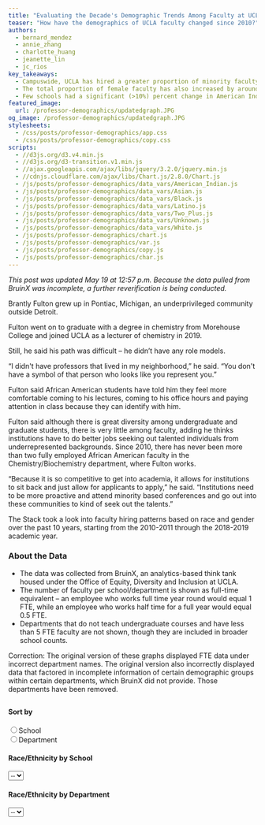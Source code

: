 ```yaml
---
title: "Evaluating the Decade's Demographic Trends Among Faculty at UCLA"
teaser: "How have the demographics of UCLA faculty changed since 2010?"
authors:
  - bernard_mendez
  - annie_zhang
  - charlotte_huang
  - jeanette_lin
  - jc_rios
key_takeaways:
  - Campuswide, UCLA has hired a greater proportion of minority faculty in the past 10 years.
  - The total proportion of female faculty has also increased by around 5%.
  - Few schools had a significant (>10%) percent change in American Indian faculty.
featured_image:
  url: /professor-demographics/updatedgraph.JPG
og_image: /professor-demographics/updatedgraph.JPG
stylesheets:
  - /css/posts/professor-demographics/app.css
  - /css/posts/professor-demographics/copy.css
scripts:
  - //d3js.org/d3.v4.min.js
  - //d3js.org/d3-transition.v1.min.js
  - //ajax.googleapis.com/ajax/libs/jquery/3.2.0/jquery.min.js
  - //cdnjs.cloudflare.com/ajax/libs/Chart.js/2.8.0/Chart.js
  - /js/posts/professor-demographics/data_vars/American_Indian.js
  - /js/posts/professor-demographics/data_vars/Asian.js
  - /js/posts/professor-demographics/data_vars/Black.js
  - /js/posts/professor-demographics/data_vars/Latino.js
  - /js/posts/professor-demographics/data_vars/Two_Plus.js
  - /js/posts/professor-demographics/data_vars/Unknown.js
  - /js/posts/professor-demographics/data_vars/White.js
  - /js/posts/professor-demographics/chart.js
  - /js/posts/professor-demographics/var.js
  - /js/posts/professor-demographics/copy.js
  - /js/posts/professor-demographics/char.js
---
```


_This post was updated May 19 at 12:57 p.m. Because the data pulled from BruinX was incomplete, a further reverification is being conducted._

Brantly Fulton grew up in Pontiac, Michigan, an underprivileged community outside Detroit.

Fulton went on to graduate with a degree in chemistry from Morehouse College and joined UCLA as a lecturer of chemistry in 2019.

Still, he said his path was difficult – he didn’t have any role models.

“I didn't have professors that lived in my neighborhood,” he said. “You don't have a symbol of that person who looks like you represent you.”

Fulton said African American students have told him they feel more comfortable coming to his lectures, coming to his office hours and paying attention in class because they can identify with him.

Fulton said although there is great diversity among undergraduate and graduate students, there is very little among faculty, adding he thinks institutions have to do better jobs seeking out talented individuals from underrepresented backgrounds. Since 2010, there has never been more than two fully employed African American faculty in the Chemistry/Biochemistry department, where Fulton works.

“Because it is so competitive to get into academia, it allows for institutions to sit back and just allow for applicants to apply,” he said. “Institutions need to be more proactive and attend minority based conferences and go out into these communities to kind of seek out the talents.”

The Stack took a look into faculty hiring patterns based on race and gender over the past 10 years, starting from the 2010-2011 through the 2018-2019 academic year.

### About the Data

<ul>
<li>The data was collected from BruinX, an analytics-based think tank housed under the Office of Equity, Diversity and Inclusion at UCLA.</li>
<li>The number of faculty per school/department is shown as full-time equivalent – an employee who works full time year round would equal 1 FTE, while an employee who works half time for a full year would equal 0.5 FTE.</li>
<li>Departments that do not teach undergraduate courses and have less than 5 FTE faculty are not shown, though they are included in broader school counts.</li>
</ul>

Correction: The original version of these graphs displayed FTE data under incorrect department names. The original version also incorrectly displayed data that factored in incomplete information of certain demographic groups within certain departments, which BruinX did not provide. Those departments have been removed.

<div id='holder'>
    <div style='margin-bottom: 15px;'>
    <h4 style='padding-top: 10px'>Sort by</h4>
    <form action="">
      <input type="radio" name="gender" value="gender" id='sch' onclick='ichange("school")'>School<br>
      <input type="radio" name="gender" value="race" onclick='ichange("department")'>Department<br>
    </form>
    </div>
    <div id='school_wrap'>
        <h4>Race/Ethnicity by School</h4>
        <select class='menu' id='school'>
        <option>--</option>
        </select>
    </div>
    <div id='dept_wrap'>
        <h4>Race/Ethnicity by Department</h4>
        <select class='menu' id='depts'>
        <option>--</option>
        </select>
    </div>
</div>
<div id='wrap1'>

<div id='graphs'>
    <div style='width: 100%; mex-width: 100%; height: 85vh; min-height: 60vh;'>
        <canvas id='modified' style='width: 100%; height: 100%; min-height: 60vh;'></canvas>
    </div>
</div>
</div>

<aside id='pie_stand'>
<div><h2 style='padding-top: 5%;'>Demographics by School</h2>
<p style='color: grey; font-size: 10px'>Measured in FTE — where a value of 1 is equal to an employee working full time year-round</p>
<h4 style='text-align: center;'>2018-2019</h4></div>
<div style='width: 100%; display: flex; flex-direction: row; justify-content: space-around'>
    <div>By Gender</div>
    <div>By Race/Ethnicity</div>
</div>
</aside>

## General Observations

In general, women are underrepresented compared to men – campuswide, 61% of the UCLA faculty were male in the 2018-2019 school year. Men are most highly represented in the Henry Samueli School of Engineering and Applied Science, the Anderson School of Management and in the physical sciences. Women are most highly represented in the School of Nursing, the Graduate School of Education and Information Studies and the Fielding School of Public Health.

## What has UCLA done in the past 10 years?

Efforts to improve diversity within the faculty have largely been spearheaded by the Office of Equity, Diversity and Inclusion.

UCLA founded the Office of EDI in 2015 in response to the <a href='https://www.ucop.edu/moreno-report/external-review-team-report-10-15-13.pdf'>Moreno Report</a> – an internal investigation which found the university’s response to incidents of bias and discrimination “inadequate.”

Since then, the office has attempted to improve UCLA’s response to bias and discrimination, including by publicizing <a href='https://equity.ucla.edu/know/'>resources</a> aimed to encourage sensitivity and releasing <a href='https://equity.ucla.edu/public_accountability/public_accountability_reports/'>accountability reports</a> to publicize statistics of complaints and investigations on campus.

The Office of EDI also created <a href='https://equity.ucla.edu/about-us/our-teams/bruinx/'>BruinX</a>, a campus think tank that aims to apply data analytics toward diversity-related issues.

Chukwuebuka Nweke, a postdoctoral researcher in civil and environmental engineering, said there has been a lot of effort to hire minority faculty – which includes African American, Chicana(o)/Latina(o)/Hispanic, LGBTQ+ and female candidates.

Nweke added that minorities are put in the same pool when it comes to searching for minority candidates, which reduces the efficacy of these initiatives.

“It's almost like they compete against each other,” he said. “(It) becomes a crabs-in-a-bucket type situation.”

In the end, however, the faculty chooses the best candidate regardless of race, he added. The process brings out the best minority candidates and lets them compete with the otherwise best candidates, he said.

“A lot of complaints before was that, ‘Oh we can't find these people,’” he said. “Now, what a lot of schools do is, ‘OK, now you have to find them.’”

## Unequal Departments

The graph below shows the departments with the highest percentages of a particular race/cultural group.

Cultural fields of study often had high proportions of that culture as faculty. The Asian Languages & Cultures Department, for example, had a majority of Asian faculty through the nine years we measured. Similarly, the Chicana/o studies and Spanish and Portuguese departments had high levels of Chicana(o)/Latina(o)/Hispanic faculty.

It’s also worth noting that some departments had no professors of some ethnic groups – the data showed that almost every year, there were at least 20 departments that had no Asian professors, African American professors, Chicana(o)/Latina(o)/Hispanic professors or American Indian professors, while there were rarely more than four departments with no white professors.

Correction: The original version of these graphs incorrectly displayed data that factored in incomplete information of certain demographic groups within certain departments, which BruinX did not provide. Those departments have been removed.

<div class="anniegraph">
    <canvas id="proportions_chart"> </canvas>
</div>

<div class="anniegraph" id="dropdown-wrapper">
    <div class="dropdown-child">
    <select class="anniegraph" id="years" name= "years" onchange="YEAR_VAL=this.value; update_chart(YEAR_VAL, ETHNICITY_VAL);">
    <option value='2010'>2010</option>
    <option value='2011'>2011</option>
    <option value='2012'>2012</option>
    <option value='2013'>2013</option>
    <option value='2014'>2014</option>
    <option value='2015'>2015</option>
    <option value='2016'>2016</option>
    <option value='2017'>2017</option>
    <option value='2018'>2018</option>
    </select>
    </div>
    <div class="dropdown-child">
    <select class="anniegraph" id = "ethnicity" name = "ethnicity" onchange="ETHNICITY_VAL=this.value; update_chart(YEAR_VAL, ETHNICITY_VAL);">
    <option value='americanIndian'>American Indian or Alaskan Native</option>
    <option value='asian'>Asian/Asian American/Pacific Islander</option>
    <option value='black'>Black or African-American</option>
    <option value='latino'>Chicano(a)/Latina(o)/Hispanic</option>
    <option value='white'>White</option>
    </select>
    </div>
</div>

## Upticks in Faculty Diversity

UCLA faculty is less diverse than the California population – however, this has changed from 2010-2018. The proportion of white faculty decreased by nearly 10%, whereas the proportion of minority faculty, including Chicana(o)/Latina(o)/Hispanic and African American faculty, increased by nearly 3%.

Interestingly, the proportion of faculty who declined to note their race or ethnicity increased by nearly 400%.

The proportion of female faculty has also increased by around 5%.

<div style='width: 110vh; max-width: 100%; margin-left: auto; margin-right: auto; '>
<h4 style='margin-top: 30px; text-align: center'>UCLA faculty compared to the Californian population</h4>
<div id='balls' style='display: flex; flex-direction: row; flex-wrap: wrap; width: 90vh; max-width: 100%; justify-content: space-around; margin-left: auto; margin-right: auto;'>
    <div>
        <h5>California</h5>
        <svg id='california' style='width: 250px; height: 270px;'></svg>
        <div class='comment'>* Source: 2017 American Community Survey</div>
    </div>
    <div>
        <h5>UCLA Faculty</h5>
        <svg id='people' style='width: 250px; height: 270px'></svg>
    </div>
</div>
<div style='padding-bottom: 5px; '>
    <div style='width: 60vh; max-width: 100%; margin-left: auto; margin-right: auto'>
        <input style='width: 59.5vh; max-width: 100%' id='changeYear' onchange='updateBalls()'
            type="range" min="2010" max="2018" value="2010" step='1'>
        <div id='yrlist' style='width: 61vh; max-width: 100%; margin-left: auto; margin-right: auto; display: flex; justify-content: space-between'>
            <span>2010</span>
            <span>2011</span>
            <span>2012</span>
            <span>2013</span>
            <span>2014</span>
            <span>2015</span>
            <span>2016</span>
            <span>2017</span>
            <span>2018</span>
        </div>
    </div>
</div>

<div id='button_holder'>
    <div>
    <button id='gender_option' onclick='updateBalls(true); updateKey(true)'>By gender</button>
    <button id='race_option' onclick='updateBalls(false); updateKey(false)'>By race/ethnicity</button>
    </div>
</div>

<div id='key' >
    <div id='race_key'>
    <div class='type'>
        <div class='box' style="background: #E69F00"></div>
        <div class='descr'>White</div>
    </div>
    <div class='type'>
        <div class='box' style="background: #D55E00"></div>
        <div class='descr'>Asian/Asian American/Pacific Islander</div>
    </div>
    <div class='type'>
        <div class='box' style="background: #0072B2"></div>
        <div class='descr'>Chicano(a)/Latina(o)/Hispanic</div>
    </div>
    <div class='type'>
        <div class='box' style="background: #F0E442"></div>
        <div class='descr'>Black or African-American</div>
    </div>
    <div class='type'>
        <div class='box' style="background: #009E73"></div>
        <div class='descr'>American Indian or Alaskan Native</div>
    </div>
    <div class='type'>
        <div class='box' style="background: #6073b1"></div>
        <div class='descr'>Two or More Races</div>
    </div>
    <div class='type'>
        <div class='box' style="background: #ddcc77"></div>
        <div class='descr'>Unknown</div>
    </div>
    </div>
    <div id='gender_key'>
        <div class='type'>
            <div class='box' style="background: #8A2BE2"></div>
            <div class='descr'>Female</div>
        </div>
        <div class='type'>
            <div class='box' style="background: #BDB76B"></div>
            <div class='descr'>Male</div>
        </div>
        <div class='type' style='visibility: hidden'>GHOST BLANK</div>
        <div class='type' style='visibility: hidden'>GHOST BLANK</div>
        <div class='type' style='visibility: hidden'>GHOST BLANK</div>
        <div class='type' style='visibility: hidden'>GHOST BLANK</div>
        <div class='type' style='visibility: hidden'>GHOST BLANK</div>
    </div>
</div>

</div>

In the table below, we show the five schools with the largest change in proportion per minority group from 2010-2018.

Few schools had a significant (>10%) percent change in American Indian faculty.

The School of Law was within the top five biggest increases in each of the minority faculty present, raising the percentage of Chicana(o)/Latina(o)/Hispanic and African American faculty by approximately 30% and 20%, respectively.

<label for='gender'>Sort by Gender or Race/Ethnicity</label>
<select id='tableChoice'>

<option>Female</option>
<option>American Indian or Alaskan Native</option>
<option>Asian/Asian American/Pacific Islander</option>
<option>Black or African-American</option>
<option>Chicano(a)/Latina(o)/Hispanic</option>
</select>

<div id="table" style='width: 100%;'></div>

## Conclusion

UCLA has, in general, increased the proportion of minority faculty.

Nweke said he thinks universities should focus on pipelining students from the high school and undergraduate level toward the graduate and professor level, since the pathway is a funnel between each level. Still, UCLA is on the right track he said, adding he hopes people don’t forget the importance of diversity.

“My biggest fear is that (diversity is) in fact a buzzword, and that people will forget about it in a couple of years,” Nweke said. “But from what I'm seeing, ... I don't think that that's the case.”

## Unincluded Departments

The following departments were removed from department-specific graphs due to the fact that they do not teach undergraduate courses and have fewer than 5 FTE faculty, or if they have incomplete data on the BruinX website.

American Indian Studies, Archaeology, CA Cntr for Population Research, Center for Jewish Studies, Chicano Studies Research Cntr, Dean Division of Humanities, Dean GSE&IS, Dean HASOM, Dean STFT, Dental Clinic, Dental Clinic Off Campus, Dental Research Inst, Dechenne Musc Dyst Research Cntr, Educational Initiatives, Film & TV Archive, Fowler Museum, Honors Program, Inst for Planets & Exoplanets, Inst for Pure & Applied Math, Inst for Res on Labor & Employment, Inst for Technology Advancement, Institute for Archaeology, Interdepartmental Degree Programs, Interdepartmental Program - Social Sciences, Lesbian, Gay & Bisexual Studies, Life Sciences Core Crclm Prgm, Luskin Center for Innovation, Minor in Biomedical Research, Nasarian Center for Israel Studies, Neuroscience Interdepartmental Program, Program in Computing, Study of Religion, Writing.
